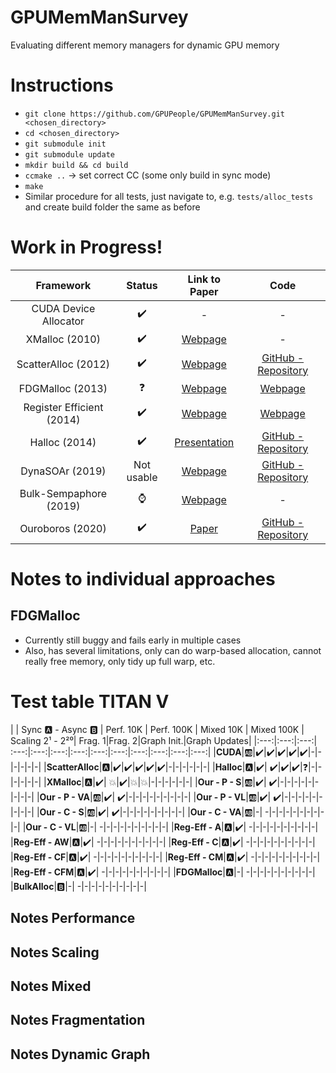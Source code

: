 # GPUMemManSurvey
Evaluating different memory managers for dynamic GPU memory

# Instructions
* `git clone https://github.com/GPUPeople/GPUMemManSurvey.git <chosen_directory>`
* `cd <chosen_directory>`
* `git submodule init`
* `git submodule update`
* `mkdir build && cd build`
* `ccmake ..` -> set correct CC (some only build in sync mode)
* `make`
* Similar procedure for all tests, just navigate to, e.g. `tests/alloc_tests` and create build folder the same as before

# Work in Progress!

| Framework | Status | Link to Paper | Code |
|:---:|:---:|:---:| :---:|
| CUDA Device Allocator | :heavy_check_mark: 	| - | - |
| XMalloc (2010)				| 	:heavy_check_mark: 	| [Webpage](http://hdl.handle.net/2142/16137) | - |
| ScatterAlloc (2012) 			| :heavy_check_mark: 	| [Webpage](https://ieeexplore.ieee.org/document/6339604) | [GitHub - Repository](https://github.com/ax3l/scatteralloc) |
| FDGMalloc (2013) 			    |  :question: 	| [Webpage](https://www.gcc.tu-darmstadt.de/media/gcc/papers/Widmer_2013_FDM.pdf) | [Webpage](https://www.gcc.tu-darmstadt.de/home/proj/fdgmalloc/index.en.jsp) |
| Register Efficient (2014)	    | :heavy_check_mark:	| [Webpage](https://diglib.eg.org/bitstream/handle/10.2312/hpg.20141090.019-027/019-027.pdf?sequence=1&isAllowed=y) | [Webpage](http://decibel.fi.muni.cz/~xvinkl/CMalloc/) |
| Halloc (2014)				    |  :heavy_check_mark: 	| [Presentation](http://on-demand.gputechconf.com/gtc/2014/presentations/S4271-halloc-high-throughput-dynamic-memory-allocator.pdf) | [GitHub - Repository](https://github.com/canonizer/halloc) |
| DynaSOAr (2019)               |   Not usable   | [Webpage](https://drops.dagstuhl.de/opus/volltexte/2019/10809/pdf/LIPIcs-ECOOP-2019-17.pdf) | [GitHub - Repository](https://github.com/prg-titech/dynasoar)|
| Bulk-Sempaphore (2019)		| 	:watch: 	| [Webpage](https://research.nvidia.com/publication/2019-02_Throughput-oriented-GPU-memory) | - |
| Ouroboros (2020)			    | :heavy_check_mark:	| [Paper](https://dl.acm.org/doi/pdf/10.1145/3392717.3392742) | [GitHub - Repository](https://github.com/GPUPeople/Ouroboros) |

# Notes to individual approaches
## FDGMalloc
* Currently still buggy and fails early in multiple cases
* Also, has several limitations, only can do warp-based allocation, cannot really free memory, only tidy up full warp, etc.

# Test table TITAN V

| | Sync :a: - Async :b: | Perf. 10K | Perf. 100K | Mixed 10K | Mixed 100K | Scaling 2¹ - 2²⁰| Frag. 1|Frag. 2|Graph Init.|Graph Updates|
|:---:|:---:|:---:| :---:|:---:|:---:|:---:|:---:|:---:|:---:|:---:|:---:|:---:|
|**CUDA**|:ab:|:heavy_check_mark:|:heavy_check_mark:|:heavy_check_mark:|:heavy_check_mark:|:heavy_check_mark:|-|-|-|-|-|-|
|**ScatterAlloc**|:a:|:heavy_check_mark:|:heavy_check_mark:|:heavy_check_mark:|:heavy_check_mark:|:heavy_check_mark:|-|-|-|-|-|-|
|**Halloc**|:a:|:heavy_check_mark:| :heavy_check_mark:|:heavy_check_mark:|:heavy_check_mark:|:question:|-|-|-|-|-|-|
|**XMalloc**|:a:|:heavy_check_mark:| :boom:|:heavy_check_mark:|:boom:|:boom:|-|-|-|-|-|-|
|**Our - P - S**|:ab:|:heavy_check_mark:| :heavy_check_mark:|-|-|-|-|-|-|-|-|-|
|**Our - P - VA**|:ab:|:heavy_check_mark:| :heavy_check_mark:|-|-|-|-|-|-|-|-|-|
|**Our - P - VL**|:ab:|:heavy_check_mark:| :heavy_check_mark:|-|-|-|-|-|-|-|-|-|
|**Our - C - S**|:ab:|:heavy_check_mark:| :heavy_check_mark:|-|-|-|-|-|-|-|-|-|
|**Our - C - VA**|:ab:|-| -|-|-|-|-|-|-|-|-|-|
|**Our - C - VL**|:ab:|-| -|-|-|-|-|-|-|-|-|-|
|**Reg-Eff - A**|:a:|:heavy_check_mark:| -|-|-|-|-|-|-|-|-|-|
|**Reg-Eff - AW**|:a:|:heavy_check_mark:| -|-|-|-|-|-|-|-|-|-|
|**Reg-Eff - C**|:a:|:heavy_check_mark:| -|-|-|-|-|-|-|-|-|-|
|**Reg-Eff - CF**|:a:|:heavy_check_mark:| -|-|-|-|-|-|-|-|-|-|
|**Reg-Eff - CM**|:a:|:heavy_check_mark:| -|-|-|-|-|-|-|-|-|-|
|**Reg-Eff - CFM**|:a:|:heavy_check_mark:| -|-|-|-|-|-|-|-|-|-|
|**FDGMalloc**|:a:|-| -|-|-|-|-|-|-|-|-|-|
|**BulkAlloc**|:b:|-| -|-|-|-|-|-|-|-|-|-|


## Notes Performance

## Notes Scaling

## Notes Mixed

## Notes Fragmentation

## Notes Dynamic Graph


